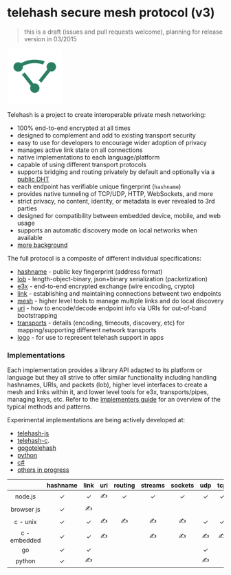 telehash secure mesh protocol (v3)
==================================

> this is a draft (issues and pull requests welcome), planning for release version in 03/2015

![logo](../logo/mesh-logo-128.png)

Telehash is a project to create interoperable private mesh networking:

* 100% end-to-end encrypted at all times
* designed to complement and add to existing transport security
* easy to use for developers to encourage wider adoption of privacy
* manages active link state on all connections
* native implementations to each language/platform
* capable of using different transport protocols
* supports bridging and routing privately by default and optionally via a [public DHT](https://github.com/telehash/blockname)
* each endpoint has verifiable unique fingerprint (`hashname`)
* provides native tunneling of TCP/UDP, HTTP, WebSockets, and more
* strict privacy, no content, identity, or metadata is ever revealed to 3rd parties
* designed for compatibility between embedded device, mobile, and web usage
* supports an automatic discovery mode on local networks when available
* [more background](background.md)

The full protocol is a composite of different individual specifications:

* [hashname](hashname.md) - public key fingerprint (address format)
* [lob](lob.md) - length-object-binary, json+binary serialization (packetization)
* [e3x](e3x/) - end-to-end encrypted exchange (wire encoding, crypto)
* [link](link.md) - establishing and maintaining connections betweent two endpoints
* [mesh](mesh.md) - higher level tools to manage multiple links and do local discovery
* [uri](uri.md) - how to encode/decode endpoint info via URIs for out-of-band bootstrapping
* [transports](transports/) - details (encoding, timeouts, discovery, etc) for mapping/supporting different network transports
* [logo](../logo/) - for use to represent telehash support in apps 

### Implementations

Each implementation provides a library API adapted to its platform or language but they all strive to offer similar functionality including handling hashnames, URIs, and packets (lob), higher level interfaces to create a mesh and links within it, and lower level tools for e3x, transports/pipes, managing keys, etc.  Refer to the [implementers guide](guides/implementers.md) for an overview of the typical methods and patterns.

Experimental implementations are being actively developed at:

* [telehash-js](https://github.com/telehash/telehash-js)
* [telehash-c](https://github.com/telehash/telehash-c).
* [gogotelehash](https://github.com/telehash/gogotelehash)
* [python](https://github.com/telehash/e3x-python)
* [c#](https://github.com/telehash/telehash.net)
* [others in progress](https://github.com/telehash)


|              | hashname | link | uri | routing | streams | sockets | udp | tcp | http | tls | webrtc | bluetooth |
|:------------:|:--------:|:----:|:---:|:-------:|:-------:|:-------:|:---:|:---:|:----:|:---:|:------:|:---------:|
|    node.js   |     ✓    |   ✓  |  ✍ |    ✓    |    ✓    |    ✓    |  ✓  |  ✓  |   ✓  |  ✍ |   ✍   |           |
|  browser js  |     ✓    |  ✍  |     |         |         |         |     |     |  ✍  |     |   ✍   |           |
|   c - unix   |     ✓    |   ✓  |  ✍ |    ✍   |    ✍   |    ✍   |  ✓  |  ✓  |      |     |        |           |
| c - embedded |     ✓    |   ✓  |  ✍ |         |    ✍   |    ✍   |  ✍ |  ✍ |      |     |        |           |
|      go      |     ✓    |   ✓  |     |         |         |         |  ✓  |     |      |     |        |           |
|    python    |     ✓    |   ✍  |    |         |        |        |  ✍ |    |      |     |        |           |
